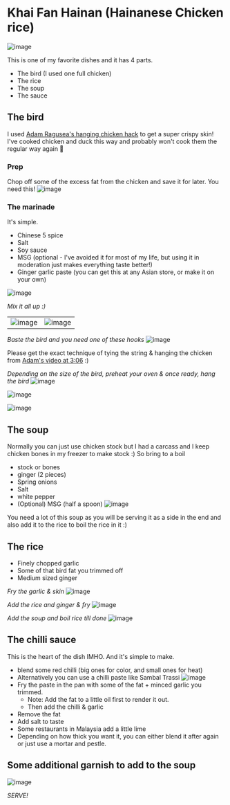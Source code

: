 # Khai Fan Hainan (Hainanese Chicken rice)
![image](https://user-images.githubusercontent.com/1991125/117935132-b2bdf780-b303-11eb-9b75-2ee59b661c60.png)


This is one of my favorite dishes and it has 4 parts.
- The bird (I used one full chicken)
- The rice
- The soup
- The sauce

## The bird
I used [Adam Ragusea's hanging chicken hack](https://www.youtube.com/watch?v=13R0QciGtpg) to get a super crispy skin! I've cooked chicken and duck this way and probably won't cook them the regular way again :slightly_smiling_face:

### Prep
Chop off some of the excess fat from the chicken and save it for later. You need this!
![image](https://user-images.githubusercontent.com/1991125/117941137-19deaa80-b30a-11eb-8ebd-5d7b9bc2487e.png)


### The marinade
It's simple.
- Chinese 5 spice
- Salt
- Soy sauce
- MSG (optional - I've avoided it for most of my life, but using it in moderation just makes everything taste better!)
- Ginger garlic paste (you can get this at any Asian store, or make it on your own)

![image](https://user-images.githubusercontent.com/1991125/117936185-d9306280-b304-11eb-900d-92dad119da16.png)

_Mix it all up :)_

| | |
|-|-|
|![image](https://user-images.githubusercontent.com/1991125/117937121-f0238480-b305-11eb-99fa-c6aca46f7585.png)|![image](https://user-images.githubusercontent.com/1991125/117936593-53f97d80-b305-11eb-911b-f0812ac76688.png)|

_Baste the bird and you need one of these hooks_
![image](https://user-images.githubusercontent.com/1991125/117946658-ca9b7880-b30f-11eb-89d9-9edfd09c1c00.png)

Please get the exact technique of tying the string & hanging the chicken from [Adam's video at 3:06](https://youtu.be/13R0QciGtpg?t=186) :)

_Depending on the size of the bird, preheat your oven & once ready, hang the bird_
![image](https://user-images.githubusercontent.com/1991125/118534383-75b19500-b749-11eb-98ce-1197dfe26966.png)

![image](https://user-images.githubusercontent.com/1991125/118535234-80b8f500-b74a-11eb-9bfc-4e754ab4c9c8.png)

![image](https://user-images.githubusercontent.com/1991125/118535262-89113000-b74a-11eb-8326-b7950c66f76e.png)


## The soup
Normally you can just use chicken stock but I had a carcass and I keep chicken bones in my freezer to make stock :)
So bring to a boil
- stock or bones
- ginger (2 pieces)
- Spring onions
- Salt
- white pepper
- (Optional) MSG (half a spoon)
![image](https://user-images.githubusercontent.com/1991125/118535085-52d3b080-b74a-11eb-8678-98709ed86b72.png)

You need a lot of this soup as you will be serving it as a side in the end and also add it to the rice to boil the rice in it :)

## The rice
- Finely chopped garlic
- Some of that bird fat you trimmed off
- Medium sized ginger

_Fry the garlic & skin_
![image](https://user-images.githubusercontent.com/1991125/118534628-bc06f400-b749-11eb-8783-f003d9c00c88.png)

_Add the rice and ginger & fry_
![image](https://user-images.githubusercontent.com/1991125/118534671-c88b4c80-b749-11eb-96d7-9577997ea39f.png)

_Add the soup and boil rice till done_
![image](https://user-images.githubusercontent.com/1991125/118534773-e8bb0b80-b749-11eb-9f87-95966c0ab7b9.png)

## The chilli sauce
This is the heart of the dish IMHO. And it's simple to make.
- blend some red chilli (big ones for color, and small ones for heat)
- Alternatively you can use a chilli paste like Sambal Trassi
![image](https://user-images.githubusercontent.com/1991125/118535508-d8576080-b74a-11eb-9a91-ab57370842b5.png)
- Fry the paste in the pan with some of the fat + minced garlic you trimmed.
  - Note: Add the fat to a little oil first to render it out.
  - Then add the chilli & garlic
- Remove the fat
- Add salt to taste
- Some restaurants in Malaysia add a little lime
- Depending on how thick you want it, you can either blend it after again or just use a mortar and pestle.

## Some additional garnish to add to the soup
![image](https://user-images.githubusercontent.com/1991125/118535786-33895300-b74b-11eb-8628-c0d955f160a1.png)

_SERVE!_
